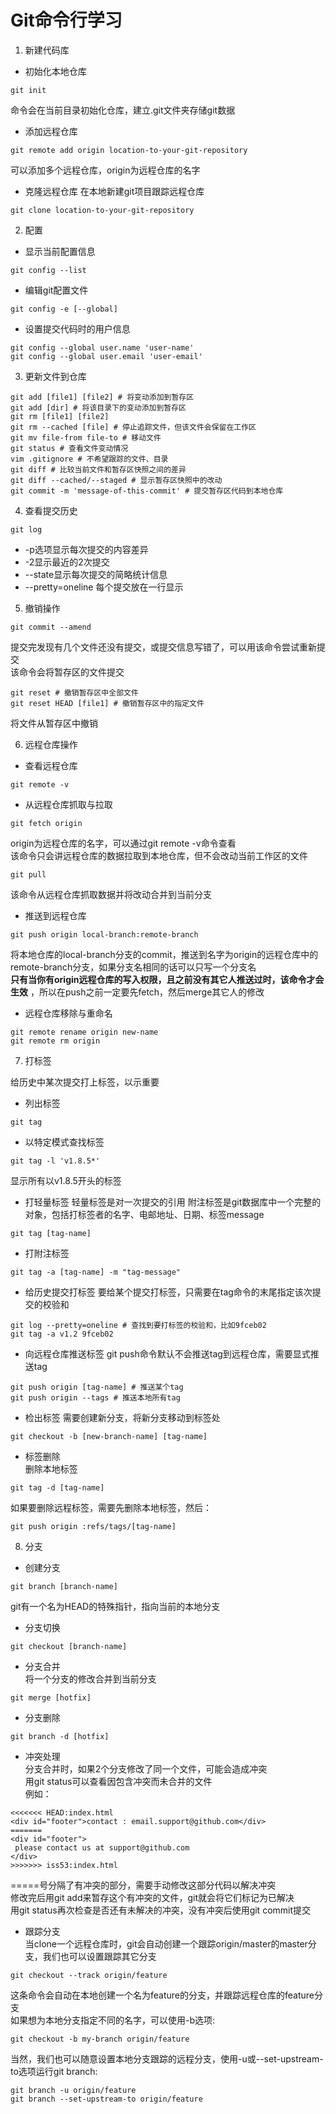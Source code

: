 # Git命令行学习  

1. 新建代码库

- 初始化本地仓库  
```git
git init
```
命令会在当前目录初始化仓库，建立.git文件夹存储git数据  
- 添加远程仓库
```git
git remote add origin location-to-your-git-repository
```
可以添加多个远程仓库，origin为远程仓库的名字
- 克隆远程仓库
在本地新建git项目跟踪远程仓库
```git
git clone location-to-your-git-repository
```

2. 配置  

- 显示当前配置信息
```git
git config --list
```
- 编辑git配置文件
```git
git config -e [--global]
```
- 设置提交代码时的用户信息
```git
git config --global user.name 'user-name'
git config --global user.email 'user-email'
```

3. 更新文件到仓库

```git
git add [file1] [file2] # 将变动添加到暂存区
git add [dir] # 将该目录下的变动添加到暂存区
git rm [file1] [file2]
git rm --cached [file] # 停止追踪文件，但该文件会保留在工作区
git mv file-from file-to # 移动文件
git status # 查看文件变动情况
vim .gitignore # 不希望跟踪的文件、目录
git diff # 比较当前文件和暂存区快照之间的差异
git diff --cached/--staged # 显示暂存区快照中的改动
git commit -m 'message-of-this-commit' # 提交暂存区代码到本地仓库
```

4. 查看提交历史  

```
git log
```
- -p选项显示每次提交的内容差异  
- -2显示最近的2次提交  
- --state显示每次提交的简略统计信息  
- --pretty=oneline 每个提交放在一行显示

5. 撤销操作

```
git commit --amend
```
提交完发现有几个文件还没有提交，或提交信息写错了，可以用该命令尝试重新提交  
该命令会将暂存区的文件提交
```
git reset # 撤销暂存区中全部文件
git reset HEAD [file1] # 撤销暂存区中的指定文件
```
将文件从暂存区中撤销

6. 远程仓库操作

- 查看远程仓库
```
git remote -v
```
- 从远程仓库抓取与拉取
```
git fetch origin
```
origin为远程仓库的名字，可以通过git remote -v命令查看  
该命令只会讲远程仓库的数据拉取到本地仓库，但不会改动当前工作区的文件  

```
git pull
```
该命令从远程仓库抓取数据并将改动合并到当前分支
- 推送到远程仓库
```
git push origin local-branch:remote-branch
```
将本地仓库的local-branch分支的commit，推送到名字为origin的远程仓库中的remote-branch分支，如果分支名相同的话可以只写一个分支名  
**只有当你有origin远程仓库的写入权限，且之前没有其它人推送过时，该命令才会生效**  ，所以在push之前一定要先fetch，然后merge其它人的修改  
- 远程仓库移除与重命名
```
git remote rename origin new-name
git remote rm origin
```

7. 打标签  

给历史中某次提交打上标签，以示重要  
- 列出标签
```
git tag
```
- 以特定模式查找标签
```
git tag -l 'v1.8.5*'
```
显示所有以v1.8.5开头的标签  
- 打轻量标签
轻量标签是对一次提交的引用
附注标签是git数据库中一个完整的对象，包括打标签者的名字、电邮地址、日期、标签message
```
git tag [tag-name]
```
- 打附注标签
```
git tag -a [tag-name] -m "tag-message"
```
- 给历史提交打标签
要给某个提交打标签，只需要在tag命令的末尾指定该次提交的校验和
```
git log --pretty=oneline # 查找到要打标签的校验和，比如9fceb02
git tag -a v1.2 9fceb02
```
- 向远程仓库推送标签
git push命令默认不会推送tag到远程仓库，需要显式推送tag
```
git push origin [tag-name] # 推送某个tag
git push origin --tags # 推送本地所有tag
```
- 检出标签
需要创建新分支，将新分支移动到标签处
```
git checkout -b [new-branch-name] [tag-name]
```
- 标签删除  
删除本地标签
```
git tag -d [tag-name]
```
如果要删除远程标签，需要先删除本地标签，然后：
```
git push origin :refs/tags/[tag-name]
```
8. 分支

- 创建分支
```
git branch [branch-name]
```
git有一个名为HEAD的特殊指针，指向当前的本地分支
- 分支切换
```
git checkout [branch-name]
```
- 分支合并    
将一个分支的修改合并到当前分支
```
git merge [hotfix]
```
- 分支删除
```
git branch -d [hotfix]
```
- 冲突处理  
分支合并时，如果2个分支修改了同一个文件，可能会造成冲突  
用git status可以查看因包含冲突而未合并的文件  
例如：
```
<<<<<<< HEAD:index.html
<div id="footer">contact : email.support@github.com</div>
=======
<div id="footer">
 please contact us at support@github.com
</div>
>>>>>>> iss53:index.html
```
=====号分隔了有冲突的部分，需要手动修改这部分代码以解决冲突  
修改完后用git add来暂存这个有冲突的文件，git就会将它们标记为已解决  
用git status再次检查是否还有未解决的冲突，没有冲突后使用git commit提交  

- 跟踪分支  
当clone一个远程仓库时，git会自动创建一个跟踪origin/master的master分支，我们也可以设置跟踪其它分支
```
git checkout --track origin/feature
```
这条命令会自动在本地创建一个名为feature的分支，并跟踪远程仓库的feature分支  
如果想为本地分支指定不同的名字，可以使用-b选项:
```
git checkout -b my-branch origin/feature
```
当然，我们也可以随意设置本地分支跟踪的远程分支，使用-u或--set-upstream-to选项运行git branch:
```
git branch -u origin/feature
git branch --set-upstream-to origin/feature
```
